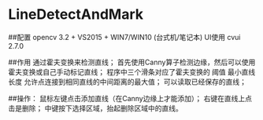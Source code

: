 ﻿# LineDetectAndMark

##配置
opencv 3.2 + VS2015 + WIN7/WIN10 (台式机/笔记本)
UI使用 cvui 2.7.0

##作用
通过霍夫变换来检测直线；
首先使用Canny算子检测边缘，然后可以使用霍夫变换或自己手动标记直线；
程序中三个滑条对应了霍夫变换的 阈值 最小直线长度 允许点连接到相同直线的中间距离的最大值；
可以读取已经保存的直线；

##操作：
鼠标左键点击添加直线（在Canny边缘上才能添加）；
右键在直线上点击是删除；
中键按下选择区域，抬起删除区域中的直线。


